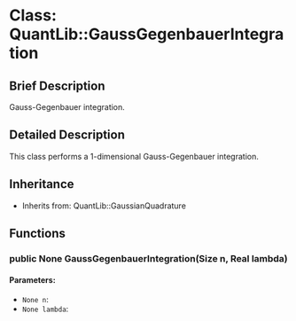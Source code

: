 # Class: QuantLib::GaussGegenbauerIntegration

## Brief Description
Gauss-Gegenbauer integration. 

## Detailed Description
This class performs a 1-dimensional Gauss-Gegenbauer integration.  

## Inheritance
- Inherits from: QuantLib::GaussianQuadrature

## Functions
### public None GaussGegenbauerIntegration(Size n, Real lambda)

#### Parameters:
- `None n`: 
- `None lambda`: 

